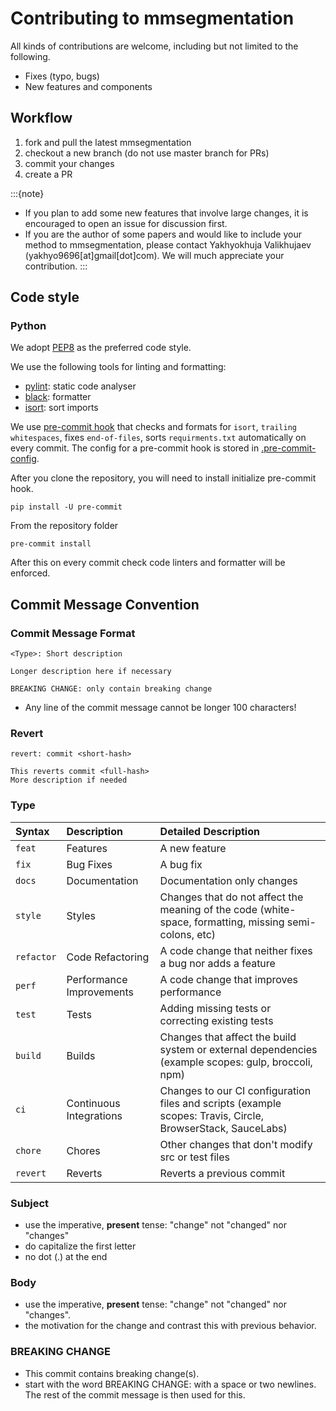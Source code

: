 # Contributing to mmsegmentation

All kinds of contributions are welcome, including but not limited to the following.

- Fixes (typo, bugs)
- New features and components

## Workflow

1. fork and pull the latest mmsegmentation
2. checkout a new branch (do not use master branch for PRs)
3. commit your changes
4. create a PR

:::{note}

- If you plan to add some new features that involve large changes, it is encouraged to open an issue for discussion first.
- If you are the author of some papers and would like to include your method to mmsegmentation,
  please contact Yakhyokhuja Valikhujaev (yakhyo9696\[at\]gmail\[dot\]com). We will much appreciate your contribution.
  :::

## Code style

### Python

We adopt [PEP8](https://www.python.org/dev/peps/pep-0008/) as the preferred code style.

We use the following tools for linting and formatting:

- [pylint](https://github.com/PyCQA/pylint): static code analyser
- [black](https://github.com/psf/black): formatter
- [isort](https://github.com/pycqa/isort): sort imports


We use [pre-commit hook](https://pre-commit.com/) that checks and formats for `isort`, `trailing whitespaces`, 
fixes `end-of-files`, sorts `requirments.txt` automatically on every commit.
The config for a pre-commit hook is stored in [.pre-commit-config](../.pre-commit-config.yaml).

After you clone the repository, you will need to install initialize pre-commit hook.

```shell
pip install -U pre-commit
```

From the repository folder

```shell
pre-commit install
```

After this on every commit check code linters and formatter will be enforced.

## Commit Message Convention

### Commit Message Format

```
<Type>: Short description

Longer description here if necessary

BREAKING CHANGE: only contain breaking change
```
- Any line of the commit message cannot be longer 100 characters!

### Revert
```
revert: commit <short-hash>

This reverts commit <full-hash>
More description if needed
```

### Type
| Syntax      | Description                 | Detailed Description     |
| :---        | :-----                      | :----           |
| `feat`      | Features                    | A new feature   |
| `fix`       | Bug Fixes                   | A bug fix       |
| `docs`      | Documentation               | Documentation only changes      |
| `style`     | Styles                      | Changes that do not affect the meaning of the code (white-space, formatting, missing semi-colons, etc)      |
| `refactor`  | Code Refactoring            | A code change that neither fixes a bug nor adds a feature      |
| `perf`      | Performance Improvements    | A code change that improves performance      |
| `test`      | Tests        | Adding missing tests or correcting existing tests     |
| `build`     | Builds        | Changes that affect the build system or external dependencies (example scopes: gulp, broccoli, npm)    |
| `ci`        | Continuous Integrations     | Changes to our CI configuration files and scripts (example scopes: Travis, Circle, BrowserStack, SauceLabs)      |
| `chore`     | Chores                      | Other changes that don't modify src or test files      |
| `revert`    | Reverts                     | Reverts a previous commit      |

### Subject
- use the imperative, __present__ tense: "change" not "changed" nor "changes"
- do capitalize the first letter
- no dot (.) at the end

### Body

- use the imperative, __present__ tense: "change" not "changed" nor "changes".
- the motivation for the change and contrast this with previous behavior.

### BREAKING CHANGE
- This commit contains breaking change(s).
- start with the word BREAKING CHANGE: with a space or two newlines. The rest of the commit message is then used for this.